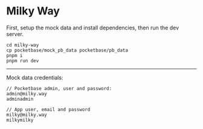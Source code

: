 # Milky Way

First, setup the mock data and install dependencies, then run the dev server.

```
cd milky-way
cp pocketbase/mock_pb_data pocketbase/pb_data
pnpm i
pnpm run dev
```

---

Mock data credentials:

```
// Pocketbase admin, user and password:
admin@milky.way
adminadmin

// App user, email and password
milky@milky.way
milkymilky
```
